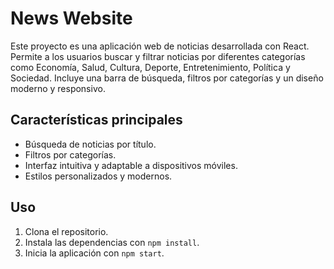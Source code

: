 # News Website

Este proyecto es una aplicación web de noticias desarrollada con React. Permite a los usuarios buscar y filtrar noticias por diferentes categorías como Economía, Salud, Cultura, Deporte, Entretenimiento, Política y Sociedad. Incluye una barra de búsqueda, filtros por categorías y un diseño moderno y responsivo.

## Características principales

- Búsqueda de noticias por título.
- Filtros por categorías.
- Interfaz intuitiva y adaptable a dispositivos móviles.
- Estilos personalizados y modernos.

## Uso

1. Clona el repositorio.
2. Instala las dependencias con `npm install`.
3. Inicia la aplicación con `npm start`.

